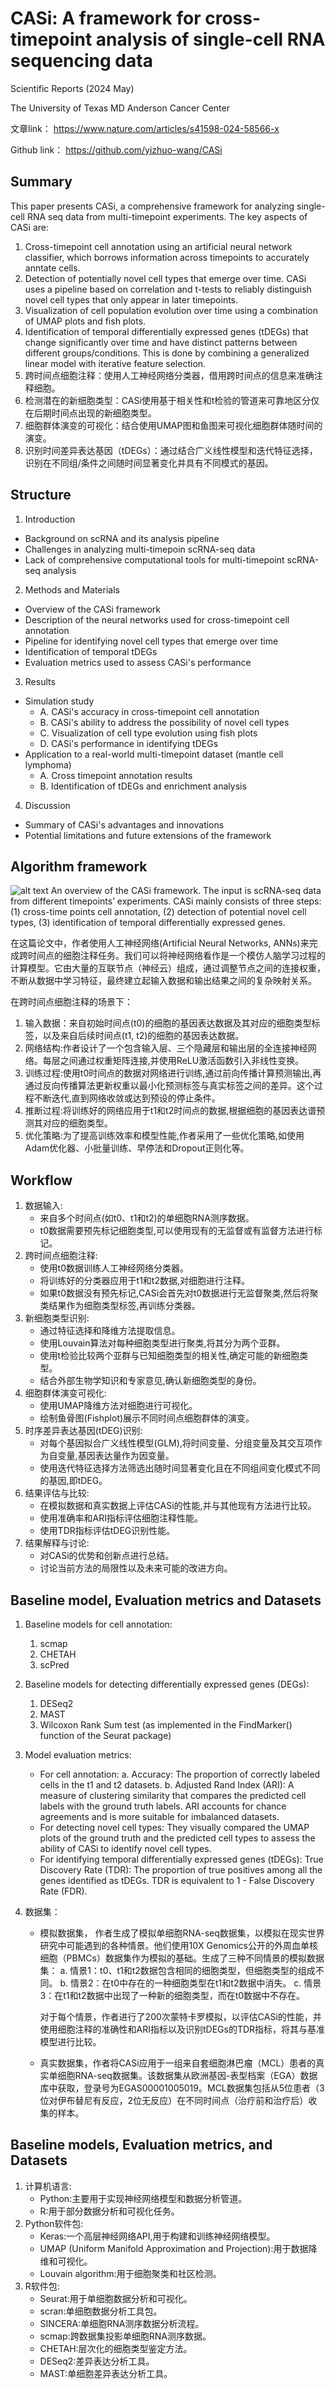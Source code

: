 
# CASi: A framework for cross-timepoint analysis of single-cell RNA sequencing data 
Scientific Reports (2024 May)

The University of Texas MD Anderson Cancer Center 

文章link：
https://www.nature.com/articles/s41598-024-58566-x 


Github link：
https://github.com/yizhuo-wang/CASi 

## Summary
This paper presents CASi, a comprehensive framework for analyzing single-cell RNA seq data from multi-timepoint experiments.
The key aspects of CASi are:
1. Cross-timepoint cell annotation using an artificial neural network classifier, which borrows information across timepoints to accurately anntate cells. 
2. Detection of potentially novel cell types that emerge over time. CASi uses a pipeline based on correlation and t-tests to reliably distinguish novel cell types that only appear in later timepoints.
3. Visualization of cell population evolution over time using a combination of UMAP plots and fish plots.
4. Identification of temporal differentially expressed genes (tDEGs) that change significantly over time and have distinct patterns between different groups/conditions. This is done by combining a generalized linear model with iterative feature selection.
1. 跨时间点细胞注释：使用人工神经网络分类器，借用跨时间点的信息来准确注释细胞。
2. 检测潜在的新细胞类型：CASi使用基于相关性和t检验的管道来可靠地区分仅在后期时间点出现的新细胞类型。
3. 细胞群体演变的可视化：结合使用UMAP图和鱼图来可视化细胞群体随时间的演变。
4. 识别时间差异表达基因（tDEGs）：通过结合广义线性模型和迭代特征选择，识别在不同组/条件之间随时间显著变化并具有不同模式的基因。

## Structure
1. Introduction
- Background on scRNA and its analysis pipeline
- Challenges in analyzing multi-timepoin scRNA-seq data
- Lack of comprehensive computational tools for multi-timepoint scRNA-seq analysis
2. Methods and Materials
- Overview of the CASi framework
- Description of the neural networks used for cross-timepoint cell annotation
- Pipeline for identifying novel cell types that emerge over time
- Identification of temporal tDEGs
- Evaluation metrics used to assess CASi's performance
3. Results
- Simulation study
    - A. CASi's accuracy in cross-timepoint cell annotation
    - B. CASi's ability to address the possibility of novel cell types
    - C. Visualization of cell type evolution using fish plots
    - D. CASi's performance in identifying tDEGs
- Application to a real-world multi-timepoint dataset (mantle cell lymphoma)
    - A. Cross timepoint annotation results
    - B. Identification of tDEGs and enrichment analysis
4. Discussion
- Summary of CASi's advantages and innovations
- Potential limitations and future extensions of the framework

## Algorithm framework
![alt text](../Figures/image-2.png)
An overview of the CASi framework. The input is scRNA-seq data from different timepoints’ experiments. CASi mainly consists of three steps: (1) cross-time points cell annotation, (2) detection of potential novel cell types, (3) identification of temporal differentially expressed genes.


在这篇论文中，作者使用人工神经网络(Artificial Neural Networks, ANNs)来完成跨时间点的细胞注释任务。我们可以将神经网络看作是一个模仿人脑学习过程的计算模型。它由大量的互联节点（神经云）组成，通过调整节点之间的连接权重，不断从数据中学习特征，最终建立起输入数据和输出结果之间的复杂映射关系。

在跨时间点细胞注释的场景下：
1. 输入数据：来自初始时间点(t0)的细胞的基因表达数据及其对应的细胞类型标签，以及来自后续时间点(t1, t2)的细胞的基因表达数据。
2. 网络结构:作者设计了一个包含输入层、三个隐藏层和输出层的全连接神经网络。每层之间通过权重矩阵连接,并使用ReLU激活函数引入非线性变换。
3. 训练过程:使用t0时间点的数据对网络进行训练,通过前向传播计算预测输出,再通过反向传播算法更新权重以最小化预测标签与真实标签之间的差异。这个过程不断迭代,直到网络收敛或达到预设的停止条件。
4. 推断过程:将训练好的网络应用于t1和t2时间点的数据,根据细胞的基因表达谱预测其对应的细胞类型。
5. 优化策略:为了提高训练效率和模型性能,作者采用了一些优化策略,如使用Adam优化器、小批量训练、早停法和Dropout正则化等。

## Workflow
1. 数据输入:
    - 来自多个时间点(如t0、t1和t2)的单细胞RNA测序数据。
    - t0数据需要预先标记细胞类型,可以使用现有的无监督或有监督方法进行标记。
2. 跨时间点细胞注释:
    - 使用t0数据训练人工神经网络分类器。
    - 将训练好的分类器应用于t1和t2数据,对细胞进行注释。
    - 如果t0数据没有预先标记,CASi会首先对t0数据进行无监督聚类,然后将聚类结果作为细胞类型标签,再训练分类器。
3. 新细胞类型识别:
    - 通过特征选择和降维方法提取信息。
    - 使用Louvain算法对每种细胞类型进行聚类,将其分为两个亚群。
    - 使用t检验比较两个亚群与已知细胞类型的相关性,确定可能的新细胞类型。
    - 结合外部生物学知识和专家意见,确认新细胞类型的身份。
4. 细胞群体演变可视化:
    - 使用UMAP降维方法对细胞进行可视化。
    - 绘制鱼骨图(Fishplot)展示不同时间点细胞群体的演变。
5. 时序差异表达基因(tDEG)识别:
    - 对每个基因拟合广义线性模型(GLM),将时间变量、分组变量及其交互项作为自变量,基因表达量作为因变量。
    - 使用迭代特征选择方法筛选出随时间显著变化且在不同组间变化模式不同的基因,即tDEG。
6. 结果评估与比较:
    - 在模拟数据和真实数据上评估CASi的性能,并与其他现有方法进行比较。
    - 使用准确率和ARI指标评估细胞注释性能。
    - 使用TDR指标评估tDEG识别性能。
7. 结果解释与讨论:
    - 对CASi的优势和创新点进行总结。
    - 讨论当前方法的局限性以及未来可能的改进方向。

## Baseline model, Evaluation metrics and Datasets

1. Baseline models for cell annotation:
    1. scmap
    2. CHETAH
    3. scPred
2. Baseline models for detecting differentially expressed genes (DEGs):
    1. DESeq2
    2. MAST
    3. Wilcoxon Rank Sum test (as implemented in the FindMarker() function of the Seurat package)

3. Model evaluation metrics:
    - For cell annotation:
        a. Accuracy: The proportion of correctly labeled cells in the t1 and t2 datasets.
        b. Adjusted Rand Index (ARI): A measure of clustering similarity that compares the predicted cell labels with the ground truth labels. ARI accounts for chance agreements and is more suitable for imbalanced datasets.
    - For detecting novel cell types:
        They visually compared the UMAP plots of the ground truth and the predicted cell types to assess the ability of CASi to identify novel cell types.
    - For identifying temporal differentially expressed genes (tDEGs):
        True Discovery Rate (TDR): The proportion of true positives among all the genes identified as tDEGs. TDR is equivalent to 1 - False Discovery Rate (FDR).
4. 数据集：
    - 模拟数据集， 作者生成了模拟单细胞RNA-seq数据集，以模拟在现实世界研究中可能遇到的各种情景。他们使用10X Genomics公开的外周血单核细胞（PBMCs）数据集作为模拟的基础。生成了三种不同情景的模拟数据集：
        a. 情景1：t0、t1和t2数据包含相同的细胞类型，但细胞类型的组成不同。
        b. 情景2：在t0中存在的一种细胞类型在t1和t2数据中消失。
        c. 情景3：在t1和t2数据中出现了一种新的细胞类型，而在t0数据中不存在。
        
        对于每个情景，作者进行了200次蒙特卡罗模拟，以评估CASi的性能，并使用细胞注释的准确性和ARI指标以及识别tDEGs的TDR指标，将其与基准模型进行比较。
    - 真实数据集，作者将CASi应用于一组来自套细胞淋巴瘤（MCL）患者的真实单细胞RNA-seq数据集。该数据集从欧洲基因-表型档案（EGA）数据库中获取，登录号为EGAS00001005019。MCL数据集包括从5位患者（3位对伊布替尼有反应，2位无反应）在不同时间点（治疗前和治疗后）收集的样本。

 ## Baseline models, Evaluation metrics, and Datasets
1. 计算机语言:
    - Python:主要用于实现神经网络模型和数据分析管道。
    - R:用于部分数据分析和可视化任务。
2. Python软件包:
    - Keras:一个高层神经网络API,用于构建和训练神经网络模型。
    - UMAP (Uniform Manifold Approximation and Projection):用于数据降维和可视化。
    - Louvain algorithm:用于细胞聚类和社区检测。
3. R软件包:
    - Seurat:用于单细胞数据分析和可视化。
    - scran:单细胞数据分析工具包。
    - SINCERA:单细胞RNA测序数据分析流程。
    - scmap:跨数据集投影单细胞RNA测序数据。
    - CHETAH:层次化的细胞类型鉴定方法。
    - DESeq2:差异表达分析工具。
    - MAST:单细胞差异表达分析工具。

